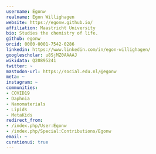 ```yaml
---
username: Egonw
realname: Egon Willighagen
website: https://egonw.github.io/
affiliation: Maastricht University
bio: Studies the chemistry of life.
github: egonw
orcid: 0000-0001-7542-0286
linkedin: https://www.linkedin.com/in/egon-willighagen/
googlescholar: u8SjMZ0AAAAJ
wikidata: Q20895241
twitter: ~
mastodon-url: https://social.edu.nl/@egonw
meta: ~
instagram: ~
communities:
- COVID19
- Daphnia
- Nanomaterials
- Lipids
- MetaKids
redirect_from:
- /index.php/User:Egonw
- /index.php/Special:Contributions/Egonw
email: ~
curationui: true
---
```

